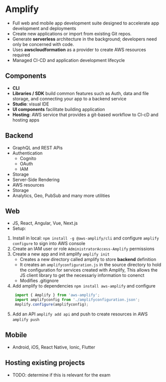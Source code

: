 # Amplify
* Full web and mobile app development suite designed to accelerate app development and deployments
* Create new applications or import from existing Git repos.
* Generate **serverless** architecture in the background; developers need only be concerned with code.
* Uses **awscloudformation** as a provider to create AWS resources required
* Managed CI-CD and application development lifecycle

## Components
* **CLI**
* **Libraries / SDK** build common features such as Auth, data and file storage, and connecting your app to a backend service
* **Studio**: visual IDE
* **UI components** facilitate building application
* **Hosting**: AWS service that provides a git-based workflow to CI-cD and hosting apps
  

## Backend
* GraphQL and REST APis
* Authentication
  * Cognito
  * OAuth
  * IAM
* Storage
* Server-Side Rendering
* AWS resources
* Storage
* Analytics, Geo, PubSub and many more utilities

## Web
* JS, React, Angular, Vue, Next.js
* Setup:
1. Install in local: `npm install -g @aws-amplify/cli` and configure `amplify configure` to sign into AWS console
2. Create an IAM user or role `AdministratorAccess-Amplify` permissions 
3. Create a new app and init amplify `amplify init`
   * Creates a new directory called amplify to store **backend** definition
   * It creates an `amplifyconfiguration.js` in the source directory to hold the configuration for services created with Amplify, This allows the JS client library to get the necessariy information to conenct
   * Modifies .gitignore
4. Add amplify to dependencies `npm install aws-amplify` and configure
   ```javascript
    import { Amplify } from 'aws-amplify';
    import amplifyconfig from './amplifyconfiguration.json';
    Amplify.configure(amplifyconfig);
   ```
5. Add an API `amplify add api` and push to create resources in AWS `amplify push`


## Mobile
* Android, iOS, React Native, Ionic, Flutter
  
## Hosting existing projects
* TODO: determine if this is relevant for the exam